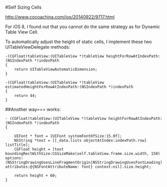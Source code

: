 #Self Sizing Cells

http://www.cocoachina.com/ios/20140922/9717.html

For iOS 8, I found out that you cannot do the same strategy as for Dynamic Table View Cell.

To automatically adjust the height of static cells, I implement these two UITableViewDelegate methods:

	-(CGFloat)tableView:(UITableView *)tableView heightForRowAtIndexPath:(NSIndexPath *)indexPath
	{
	    return UITableViewAutomaticDimension;
	}
	
	-(CGFloat)tableView:(UITableView *)tableView estimatedHeightForRowAtIndexPath:(NSIndexPath *)indexPath
	{
	    return 44;
	}
	
	
##Another way=== works:

	- (CGFloat)tableView:(UITableView *)tableView heightForRowAtIndexPath:(NSIndexPath *)indexPath
	{
	    
	    UIFont * font = [UIFont systemFontOfSize:15.0f];
	    NSString *text = [[_data.lists objectAtIndex:indexPath.row] listTitle];
	    CGFloat height = [text boundingRectWithSize:CGSizeMake(self.tableView.frame.size.width, 150) options:(NSStringDrawingUsesLineFragmentOrigin|NSStringDrawingUsesFontLeading) attributes:@{NSFontAttributeName: font} context:nil].size.height;
	    
	    return height + 60;
	}	
	